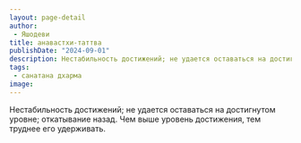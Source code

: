 ```yaml
---
layout: page-detail
author:
 - Яшодеви
title: анавастхи-таттва
publishDate: "2024-09-01"
description: Нестабильность достижений; не удается оставаться на достигнутом уровне; откатывание назад. Чем выше уровень достижения, тем труднее его удерживать.
tags:
 - санатана дхарма
image: 
---
```


Нестабильность достижений; не удается оставаться на достигнутом уровне; откатывание назад. Чем выше уровень достижения, тем труднее его удерживать.

